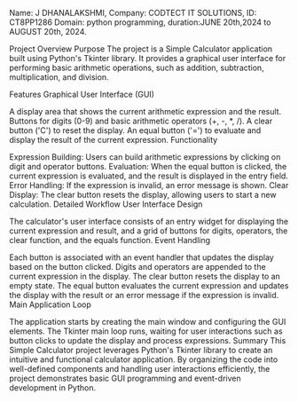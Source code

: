 Name: J DHANALAKSHMI,
Company: CODTECT IT SOLUTIONS,
ID: CT8PP1286
Domain: python programming,
duration:JUNE 20th,2024 to AUGUST 20th, 2024.

Project Overview
Purpose
The project is a Simple Calculator application built using Python's Tkinter library. It provides a graphical user interface for performing basic arithmetic operations, such as addition, subtraction, multiplication, and division.

Features
Graphical User Interface (GUI)

A display area that shows the current arithmetic expression and the result.
Buttons for digits (0-9) and basic arithmetic operators (+, -, *, /).
A clear button ('C') to reset the display.
An equal button ('=') to evaluate and display the result of the current expression.
Functionality

Expression Building: Users can build arithmetic expressions by clicking on digit and operator buttons.
Evaluation: When the equal button is clicked, the current expression is evaluated, and the result is displayed in the entry field.
Error Handling: If the expression is invalid, an error message is shown.
Clear Display: The clear button resets the display, allowing users to start a new calculation.
Detailed Workflow
User Interface Design

The calculator's user interface consists of an entry widget for displaying the current expression and result, and a grid of buttons for digits, operators, the clear function, and the equals function.
Event Handling

Each button is associated with an event handler that updates the display based on the button clicked.
Digits and operators are appended to the current expression in the display.
The clear button resets the display to an empty state.
The equal button evaluates the current expression and updates the display with the result or an error message if the expression is invalid.
Main Application Loop

The application starts by creating the main window and configuring the GUI elements.
The Tkinter main loop runs, waiting for user interactions such as button clicks to update the display and process expressions.
Summary
This Simple Calculator project leverages Python's Tkinter library to create an intuitive and functional calculator application. By organizing the code into well-defined components and handling user interactions efficiently, the project demonstrates basic GUI programming and event-driven development in Python.








